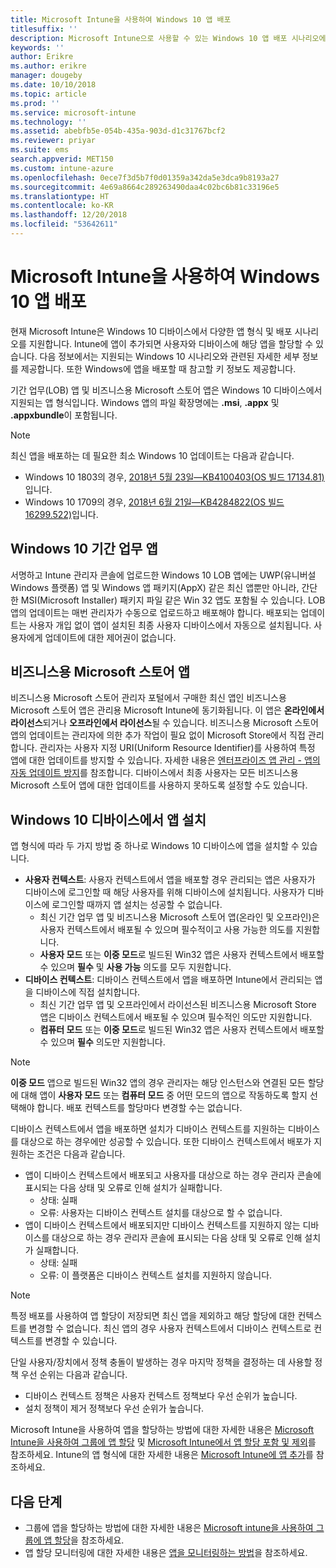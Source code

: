 ```yaml
---
title: Microsoft Intune을 사용하여 Windows 10 앱 배포
titlesuffix: ''
description: Microsoft Intune으로 사용할 수 있는 Windows 10 앱 배포 시나리오에 대해 알아봅니다.
keywords: ''
author: Erikre
ms.author: erikre
manager: dougeby
ms.date: 10/10/2018
ms.topic: article
ms.prod: ''
ms.service: microsoft-intune
ms.technology: ''
ms.assetid: abebfb5e-054b-435a-903d-d1c31767bcf2
ms.reviewer: priyar
ms.suite: ems
search.appverid: MET150
ms.custom: intune-azure
ms.openlocfilehash: 0ece7f3d5b7f0d01359a342da5e3dca9b8193a27
ms.sourcegitcommit: 4e69a8664c289263490daa4c02bc6b81c33196e5
ms.translationtype: HT
ms.contentlocale: ko-KR
ms.lasthandoff: 12/20/2018
ms.locfileid: "53642611"
---
```

# <a name="windows-10-app-deployment-using-microsoft-intune"></a>Microsoft Intune을 사용하여 Windows 10 앱 배포 

현재 Microsoft Intune은 Windows 10 디바이스에서 다양한 앱 형식 및 배포 시나리오를 지원합니다. Intune에 앱이 추가되면 사용자와 디바이스에 해당 앱을 할당할 수 있습니다. 다음 정보에서는 지원되는 Windows 10 시나리오와 관련된 자세한 세부 정보를 제공합니다. 또한 Windows에 앱을 배포할 때 참고할 키 정보도 제공합니다. 

기간 업무(LOB) 앱 및 비즈니스용 Microsoft 스토어 앱은 Windows 10 디바이스에서 지원되는 앱 형식입니다. Windows 앱의 파일 확장명에는 **.msi**, **.appx** 및 **.appxbundle**이 포함됩니다.  

> [!Note]
> 최신 앱을 배포하는 데 필요한 최소 Windows 10 업데이트는 다음과 같습니다.
> - Windows 10 1803의 경우, [2018년 5월 23일—KB4100403(OS 빌드 17134.81)](https://support.microsoft.com/help/4100403/windows-10-update-kb4100403)입니다.
> - Windows 10 1709의 경우, [2018년 6월 21일—KB4284822(OS 빌드 16299.522)](https://support.microsoft.com/help/4284822)입니다.

## <a name="windows-10-line-of-business-apps"></a>Windows 10 기간 업무 앱

서명하고 Intune 관리자 콘솔에 업로드한 Windows 10 LOB 앱에는 UWP(유니버설 Windows 플랫폼) 앱 및 Windows 앱 패키지(AppX) 같은 최신 앱뿐만 아니라, 간단한 MSI(Microsoft Installer) 패키지 파일 같은 Win 32 앱도 포함될 수 있습니다. LOB 앱의 업데이트는 매번 관리자가 수동으로 업로드하고 배포해야 합니다. 배포되는 업데이트는 사용자 개입 없이 앱이 설치된 최종 사용자 디바이스에서 자동으로 설치됩니다. 사용자에게 업데이트에 대한 제어권이 없습니다. 

## <a name="microsoft-store-for-business-apps"></a>비즈니스용 Microsoft 스토어 앱

비즈니스용 Microsoft 스토어 관리자 포털에서 구매한 최신 앱인 비즈니스용 Microsoft 스토어 앱은 관리용 Microsoft Intune에 동기화됩니다. 이 앱은 **온라인에서 라이선스**되거나 **오프라인에서 라이선스**될 수 있습니다. 비즈니스용 Microsoft 스토어 앱의 업데이트는 관리자에 의한 추가 작업이 필요 없이 Microsoft Store에서 직접 관리합니다. 관리자는 사용자 지정 URI(Uniform Resource Identifier)를 사용하여 특정 앱에 대한 업데이트를 방지할 수 있습니다. 자세한 내용은 [엔터프라이즈 앱 관리 - 앱의 자동 업데이트 방지](https://docs.microsoft.com/windows/client-management/mdm/enterprise-app-management#prevent-app-from-automatic-updates)를 참조합니다. 디바이스에서 최종 사용자는 모든 비즈니스용 Microsoft 스토어 앱에 대한 업데이트를 사용하지 못하도록 설정할 수도 있습니다. 

## <a name="installing-apps-on-windows-10-devices"></a>Windows 10 디바이스에서 앱 설치
앱 형식에 따라 두 가지 방법 중 하나로 Windows 10 디바이스에 앱을 설치할 수 있습니다.

- **사용자 컨텍스트**: 사용자 컨텍스트에서 앱을 배포할 경우 관리되는 앱은 사용자가 디바이스에 로그인할 때 해당 사용자를 위해 디바이스에 설치됩니다. 사용자가 디바이스에 로그인할 때까지 앱 설치는 성공할 수 없습니다. 
    - 최신 기간 업무 앱 및 비즈니스용 Microsoft 스토어 앱(온라인 및 오프라인)은 사용자 컨텍스트에서 배포될 수 있으며 필수적이고 사용 가능한 의도를 지원합니다.
    - **사용자 모드** 또는 **이중 모드**로 빌드된 Win32 앱은 사용자 컨텍스트에서 배포할 수 있으며 **필수** 및 **사용 가능** 의도를 모두 지원합니다. 
- **디바이스 컨텍스트**: 디바이스 컨텍스트에서 앱을 배포하면 Intune에서 관리되는 앱을 디바이스에 직접 설치합니다.
    - 최신 기간 업무 앱 및 오프라인에서 라이선스된 비즈니스용 Microsoft Store 앱은 디바이스 컨텍스트에서 배포될 수 있으며 필수적인 의도만 지원합니다.
    - **컴퓨터 모드** 또는 **이중 모드**로 빌드된 Win32 앱은 사용자 컨텍스트에서 배포할 수 있으며 **필수** 의도만 지원합니다.

> [!NOTE]
> **이중 모드** 앱으로 빌드된 Win32 앱의 경우 관리자는 해당 인스턴스와 연결된 모든 할당에 대해 앱이 **사용자 모드** 또는 **컴퓨터 모드** 중 어떤 모드의 앱으로 작동하도록 할지 선택해야 합니다. 배포 컨텍스트를 할당마다 변경할 수는 없습니다.  

디바이스 컨텍스트에서 앱을 배포하면 설치가 디바이스 컨텍스트를 지원하는 디바이스를 대상으로 하는 경우에만 성공할 수 있습니다. 또한 디바이스 컨텍스트에서 배포가 지원하는 조건은 다음과 같습니다.
- 앱이 디바이스 컨텍스트에서 배포되고 사용자를 대상으로 하는 경우 관리자 콘솔에 표시되는 다음 상태 및 오류로 인해 설치가 실패합니다.
    - 상태: 실패
    - 오류: 사용자는 디바이스 컨텍스트 설치를 대상으로 할 수 없습니다.
- 앱이 디바이스 컨텍스트에서 배포되지만 디바이스 컨텍스트를 지원하지 않는 디바이스를 대상으로 하는 경우 관리자 콘솔에 표시되는 다음 상태 및 오류로 인해 설치가 실패합니다.
    - 상태: 실패
    - 오류: 이 플랫폼은 디바이스 컨텍스트 설치를 지원하지 않습니다. 

> [!Note]
> 특정 배포를 사용하여 앱 할당이 저장되면 최신 앱을 제외하고 해당 할당에 대한 컨텍스트를 변경할 수 없습니다. 최신 앱의 경우 사용자 컨텍스트에서 디바이스 컨텍스트로 컨텍스트를 변경할 수 있습니다. 

단일 사용자/장치에서 정책 충돌이 발생하는 경우 마지막 정책을 결정하는 데 사용할 정책 우선 순위는 다음과 같습니다.
- 디바이스 컨텍스트 정책은 사용자 컨텍스트 정책보다 우선 순위가 높습니다. 
- 설치 정책이 제거 정책보다 우선 순위가 높습니다.

Microsoft Intune을 사용하여 앱을 할당하는 방법에 대한 자세한 내용은 [Microsoft Intune을 사용하여 그룹에 앱 할당](apps-deploy.md) 및 [Microsoft Intune에서 앱 할당 포함 및 제외](apps-inc-exl-assignments.md)를 참조하세요. Intune의 앱 형식에 대한 자세한 내용은 [Microsoft Intune에 앱 추가](apps-add.md)를 참조하세요.

## <a name="next-steps"></a>다음 단계

- 그룹에 앱을 할당하는 방법에 대한 자세한 내용은 [Microsoft intune을 사용하여 그룹에 앱 할당](apps-deploy.md)을 참조하세요.
- 앱 할당 모니터링에 대한 자세한 내용은 [앱을 모니터링하는 방법](apps-monitor.md)을 참조하세요.
